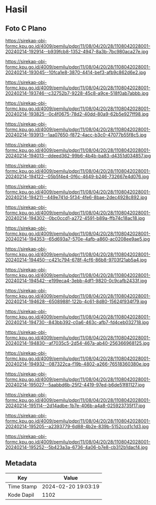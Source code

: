 # Hasil

## Foto C Plano

https://sirekap-obj-formc.kpu.go.id/4009/pemilu/pdpr/11/08/04/20/28/1108042028001-20240214-192914--b939fcb8-1352-4947-8a3b-7bc980aca27e.jpg

https://sirekap-obj-formc.kpu.go.id/4009/pemilu/pdpr/11/08/04/20/28/1108042028001-20240214-193045--10fca1e8-3870-4414-bef3-afb9c862d6e2.jpg

https://sirekap-obj-formc.kpu.go.id/4009/pemilu/pdpr/11/08/04/20/28/1108042028001-20240214-193746--c32752b7-9228-45c8-a9ce-518f0ab7abbb.jpg

https://sirekap-obj-formc.kpu.go.id/4009/pemilu/pdpr/11/08/04/20/28/1108042028001-20240214-193825--0c4f0675-78d2-40dd-80a9-62b5e927ff98.jpg

https://sirekap-obj-formc.kpu.go.id/4009/pemilu/pdpr/11/08/04/20/28/1108042028001-20240214-193913--1aa07650-f872-4acc-b3c0-47077b55f8c5.jpg

https://sirekap-obj-formc.kpu.go.id/4009/pemilu/pdpr/11/08/04/20/28/1108042028001-20240214-194013--ddeed362-99b6-4b4b-ba83-d4351d034857.jpg

https://sirekap-obj-formc.kpu.go.id/4009/pemilu/pdpr/11/08/04/20/28/1108042028001-20240214-194122--05b5f4e4-0f6c-4649-b246-732667e4d076.jpg

https://sirekap-obj-formc.kpu.go.id/4009/pemilu/pdpr/11/08/04/20/28/1108042028001-20240214-194211--449e741d-5f34-4fe6-8bae-2dec4928c892.jpg

https://sirekap-obj-formc.kpu.go.id/4009/pemilu/pdpr/11/08/04/20/28/1108042028001-20240214-194302--0bc0ccd1-a272-4591-b89a-ffb74c18ac18.jpg

https://sirekap-obj-formc.kpu.go.id/4009/pemilu/pdpr/11/08/04/20/28/1108042028001-20240214-194353--65d693a7-570e-4afb-a860-ac0208ee9ae5.jpg

https://sirekap-obj-formc.kpu.go.id/4009/pemilu/pdpr/11/08/04/20/28/1108042028001-20240214-194450--c421c794-678f-4cf6-86b8-9703f21ab5a4.jpg

https://sirekap-obj-formc.kpu.go.id/4009/pemilu/pdpr/11/08/04/20/28/1108042028001-20240214-194542--e199eca4-3ebb-4df1-9820-0c9cafb2433f.jpg

https://sirekap-obj-formc.kpu.go.id/4009/pemilu/pdpr/11/08/04/20/28/1108042028001-20240214-194628--6508988f-122b-4c61-8d80-15624f934f79.jpg

https://sirekap-obj-formc.kpu.go.id/4009/pemilu/pdpr/11/08/04/20/28/1108042028001-20240214-194730--843bb392-c0a6-463c-afb7-fd4ceb032718.jpg

https://sirekap-obj-formc.kpu.go.id/4009/pemilu/pdpr/11/08/04/20/28/1108042028001-20240214-194830--af7035c5-2d54-467a-ab40-256366968125.jpg

https://sirekap-obj-formc.kpu.go.id/4009/pemilu/pdpr/11/08/04/20/28/1108042028001-20240214-194932--087322ca-f19b-4802-a266-76518360380e.jpg

https://sirekap-obj-formc.kpu.go.id/4009/pemilu/pdpr/11/08/04/20/28/1108042028001-20240214-195027--5aabbd6b-25f2-4419-97ed-b6de51f81127.jpg

https://sirekap-obj-formc.kpu.go.id/4009/pemilu/pdpr/11/08/04/20/28/1108042028001-20240214-195114--2d14adbe-1b7e-406b-a4a8-025923735f17.jpg

https://sirekap-obj-formc.kpu.go.id/4009/pemilu/pdpr/11/08/04/20/28/1108042028001-20240214-195205--a2393779-6d88-4b2e-839b-5152ccd1c1d3.jpg

https://sirekap-obj-formc.kpu.go.id/4009/pemilu/pdpr/11/08/04/20/28/1108042028001-20240214-195252--5b423a3a-6736-4a06-b7e8-cb312b1dacf4.jpg


## Metadata

| Key        | Value               |
| ---------- | ------------------- |
| Time Stamp | 2024-02-20 19:03:19 |
| Kode Dapil | 1102                |



